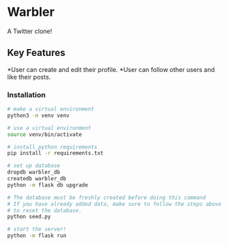 # Warbler

A Twitter clone!

## Key Features

*User can create and edit their profile.
*User can follow other users and like their posts.

### Installation

```sh
# make a virtual environment
python3 -m venv venv

# use a virtual environment
source venv/bin/activate

# install python requirements
pip install -r requirements.txt

# set up database
dropdb warbler_db
createdb warbler_db
python -m flask db upgrade

# The database must be freshly created before doing this command
# If you have already added data, make sure to follow the steps above
# to reset the database.
python seed.py

# start the server!
python -m flask run
```
